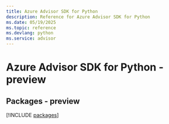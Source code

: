 ```yaml
---
title: Azure Advisor SDK for Python
description: Reference for Azure Advisor SDK for Python
ms.date: 05/19/2025
ms.topic: reference
ms.devlang: python
ms.service: advisor
---
```

# Azure Advisor SDK for Python - preview
## Packages - preview
[!INCLUDE [packages](advisor-index.md)]